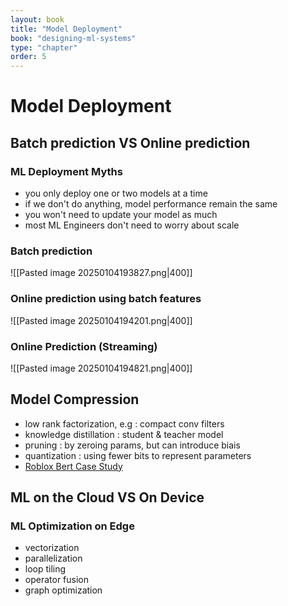 ```yaml
---
layout: book
title: "Model Deployment"
book: "designing-ml-systems"
type: "chapter"
order: 5
---
```

# Model Deployment
## Batch prediction VS Online prediction 
### ML Deployment Myths
- you only deploy one or two models at a time
- if we don't do anything, model performance remain the same
- you won't need to update your model as much
- most ML Engineers don't need to worry about scale

### Batch prediction
![[Pasted image 20250104193827.png|400]]
### Online prediction using batch features
![[Pasted image 20250104194201.png|400]]
### Online Prediction (Streaming)
![[Pasted image 20250104194821.png|400]]

## Model Compression
- low rank factorization, e.g : compact conv filters
- knowledge distillation : student & teacher model
- pruning : by zeroing params, but can introduce biais
- quantization : using fewer bits to represent parameters
- [Roblox Bert Case Study](https://medium.com/@quocnle/how-we-scaled-bert-to-serve-1-billion-daily-requests-on-cpus-d99be090db26)

## ML on the Cloud VS On Device
### ML Optimization on Edge 
- vectorization
- parallelization
- loop tiling
- operator fusion
- graph optimization
